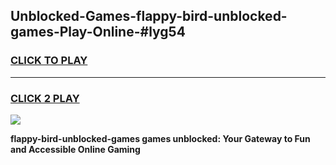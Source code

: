 
## Unblocked-Games-flappy-bird-unblocked-games-Play-Online-#lyg54
<h3>
<a href="https://premium.freeplayer.one?title=flappy-bird-unblocked-games&ref=24F">CLICK TO PLAY</a></h3>
<hr>

<h3>
<a href="https://premium.freeplayer.one?title=flappy-bird-unblocked-games&ref=24F">CLICK 2 PLAY</a>
  
</h3>

<a href="https://premium.freeplayer.one?title=flappy-bird-unblocked-games&ref=24F/"><img src="https://clearcache.store/games.png"></a>


**flappy-bird-unblocked-games games unblocked: Your Gateway to Fun and Accessible Online Gaming**
